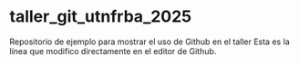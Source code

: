 # taller_git_utnfrba_2025
Repositorio de ejemplo para mostrar el uso de Github en el taller
Esta es la línea que modifico directamente en el editor de Github.
